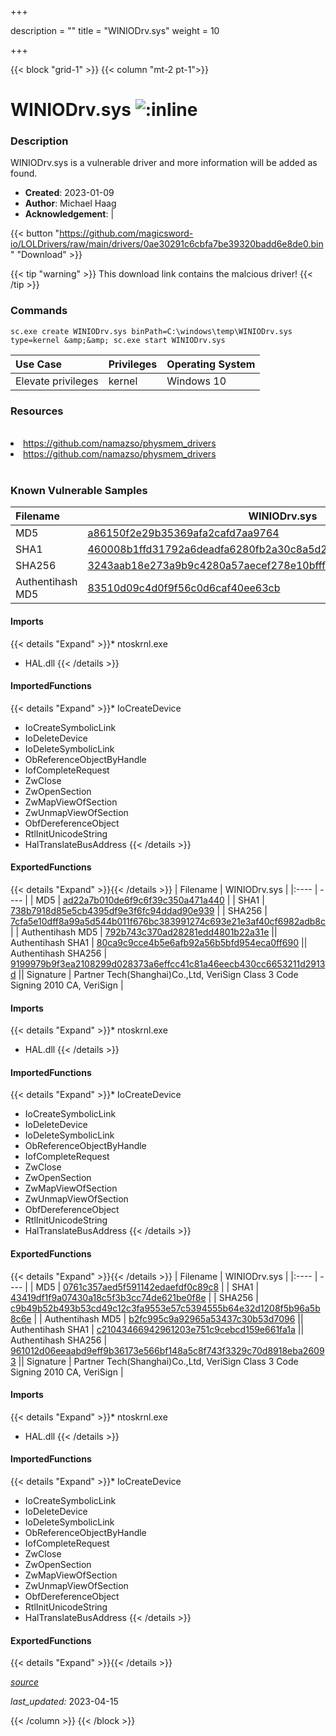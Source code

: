 +++

description = ""
title = "WINIODrv.sys"
weight = 10

+++


{{< block "grid-1" >}}
{{< column "mt-2 pt-1">}}


# WINIODrv.sys ![:inline](/images/twitter_verified.png) 


### Description

WINIODrv.sys is a vulnerable driver and more information will be added as found.

- **Created**: 2023-01-09
- **Author**: Michael Haag
- **Acknowledgement**:  | [](https://twitter.com/)


{{< button "https://github.com/magicsword-io/LOLDrivers/raw/main/drivers/0ae30291c6cbfa7be39320badd6e8de0.bin" "Download" >}}

{{< tip "warning" >}}
This download link contains the malcious driver!
{{< /tip >}}

### Commands

```
sc.exe create WINIODrv.sys binPath=C:\windows\temp\WINIODrv.sys type=kernel &amp;&amp; sc.exe start WINIODrv.sys
```

| Use Case | Privileges | Operating System | 
|:---- | ---- | ---- |
| Elevate privileges | kernel | Windows 10 |

### Resources
<br>
<li><a href=" https://github.com/namazso/physmem_drivers"> https://github.com/namazso/physmem_drivers</a></li>
<li><a href="https://github.com/namazso/physmem_drivers">https://github.com/namazso/physmem_drivers</a></li>
<br>

### Known Vulnerable Samples

| Filename | WINIODrv.sys |
|:---- | ---- | 
| MD5 | <a href="https://www.virustotal.com/gui/file/a86150f2e29b35369afa2cafd7aa9764">a86150f2e29b35369afa2cafd7aa9764</a> |
| SHA1 | <a href="https://www.virustotal.com/gui/file/460008b1ffd31792a6deadfa6280fb2a30c8a5d2">460008b1ffd31792a6deadfa6280fb2a30c8a5d2</a> |
| SHA256 | <a href="https://www.virustotal.com/gui/file/3243aab18e273a9b9c4280a57aecef278e10bfff19abb260d7a7820e41739099">3243aab18e273a9b9c4280a57aecef278e10bfff19abb260d7a7820e41739099</a> |
| Authentihash MD5 | <a href="https://www.virustotal.com/gui/search/authentihash%83510d09c4d0f9f56c0d6caf40ee63cb">83510d09c4d0f9f56c0d6caf40ee63cb</a> || Authentihash SHA1 | <a href="https://www.virustotal.com/gui/search/authentihash%40cc2318ffffd458023c8cd1e285a5ad51adf538">40cc2318ffffd458023c8cd1e285a5ad51adf538</a> || Authentihash SHA256 | <a href="https://www.virustotal.com/gui/search/authentihash%b3cbb2b364a494f096e68dc48cca89799ed27e6b97b17633036e363a98fd4421">b3cbb2b364a494f096e68dc48cca89799ed27e6b97b17633036e363a98fd4421</a> || Signature | Partner Tech(Shanghai)Co.,Ltd, VeriSign Class 3 Code Signing 2010 CA, VeriSign   |
#### Imports
{{< details "Expand" >}}* ntoskrnl.exe
* HAL.dll
{{< /details >}}
#### ImportedFunctions
{{< details "Expand" >}}* IoCreateDevice
* IoCreateSymbolicLink
* IoDeleteDevice
* IoDeleteSymbolicLink
* ObReferenceObjectByHandle
* IofCompleteRequest
* ZwClose
* ZwOpenSection
* ZwMapViewOfSection
* ZwUnmapViewOfSection
* ObfDereferenceObject
* RtlInitUnicodeString
* HalTranslateBusAddress
{{< /details >}}
#### ExportedFunctions
{{< details "Expand" >}}{{< /details >}}
| Filename | WINIODrv.sys |
|:---- | ---- | 
| MD5 | <a href="https://www.virustotal.com/gui/file/ad22a7b010de6f9c6f39c350a471a440">ad22a7b010de6f9c6f39c350a471a440</a> |
| SHA1 | <a href="https://www.virustotal.com/gui/file/738b7918d85e5cb4395df9e3f6fc94ddad90e939">738b7918d85e5cb4395df9e3f6fc94ddad90e939</a> |
| SHA256 | <a href="https://www.virustotal.com/gui/file/7cfa5e10dff8a99a5d544b011f676bc383991274c693e21e3af40cf6982adb8c">7cfa5e10dff8a99a5d544b011f676bc383991274c693e21e3af40cf6982adb8c</a> |
| Authentihash MD5 | <a href="https://www.virustotal.com/gui/search/authentihash%792b743c370ad28281edd4801b22a31e">792b743c370ad28281edd4801b22a31e</a> || Authentihash SHA1 | <a href="https://www.virustotal.com/gui/search/authentihash%80ca9c9cce4b5e6afb92a56b5bfd954eca0ff690">80ca9c9cce4b5e6afb92a56b5bfd954eca0ff690</a> || Authentihash SHA256 | <a href="https://www.virustotal.com/gui/search/authentihash%9199979b9f3ea2108299d028373a6effcc41c81a46eecb430cc6653211d2913d">9199979b9f3ea2108299d028373a6effcc41c81a46eecb430cc6653211d2913d</a> || Signature | Partner Tech(Shanghai)Co.,Ltd, VeriSign Class 3 Code Signing 2010 CA, VeriSign   |
#### Imports
{{< details "Expand" >}}* ntoskrnl.exe
* HAL.dll
{{< /details >}}
#### ImportedFunctions
{{< details "Expand" >}}* IoCreateDevice
* IoCreateSymbolicLink
* IoDeleteDevice
* IoDeleteSymbolicLink
* ObReferenceObjectByHandle
* IofCompleteRequest
* ZwClose
* ZwOpenSection
* ZwMapViewOfSection
* ZwUnmapViewOfSection
* ObfDereferenceObject
* RtlInitUnicodeString
* HalTranslateBusAddress
{{< /details >}}
#### ExportedFunctions
{{< details "Expand" >}}{{< /details >}}
| Filename | WINIODrv.sys |
|:---- | ---- | 
| MD5 | <a href="https://www.virustotal.com/gui/file/0761c357aed5f591142edaefdf0c89c8">0761c357aed5f591142edaefdf0c89c8</a> |
| SHA1 | <a href="https://www.virustotal.com/gui/file/43419df1f9a07430a18c5f3b3cc74de621be0f8e">43419df1f9a07430a18c5f3b3cc74de621be0f8e</a> |
| SHA256 | <a href="https://www.virustotal.com/gui/file/c9b49b52b493b53cd49c12c3fa9553e57c5394555b64e32d1208f5b96a5b8c6e">c9b49b52b493b53cd49c12c3fa9553e57c5394555b64e32d1208f5b96a5b8c6e</a> |
| Authentihash MD5 | <a href="https://www.virustotal.com/gui/search/authentihash%b2fc995c9a92965a53437c30b53d7096">b2fc995c9a92965a53437c30b53d7096</a> || Authentihash SHA1 | <a href="https://www.virustotal.com/gui/search/authentihash%c21043466942961203e751c9cebcd159e661fa1a">c21043466942961203e751c9cebcd159e661fa1a</a> || Authentihash SHA256 | <a href="https://www.virustotal.com/gui/search/authentihash%961012d06eeaabd9eff9b36173e566bf148a5c8f743f3329c70d8918eba26093">961012d06eeaabd9eff9b36173e566bf148a5c8f743f3329c70d8918eba26093</a> || Signature | Partner Tech(Shanghai)Co.,Ltd, VeriSign Class 3 Code Signing 2010 CA, VeriSign   |
#### Imports
{{< details "Expand" >}}* ntoskrnl.exe
* HAL.dll
{{< /details >}}
#### ImportedFunctions
{{< details "Expand" >}}* IoCreateDevice
* IoCreateSymbolicLink
* IoDeleteDevice
* IoDeleteSymbolicLink
* ObReferenceObjectByHandle
* IofCompleteRequest
* ZwClose
* ZwOpenSection
* ZwMapViewOfSection
* ZwUnmapViewOfSection
* ObfDereferenceObject
* RtlInitUnicodeString
* HalTranslateBusAddress
{{< /details >}}
#### ExportedFunctions
{{< details "Expand" >}}{{< /details >}}



[*source*](https://github.com/magicsword-io/LOLDrivers/tree/main/yaml/winiodrv.yaml)

*last_updated:* 2023-04-15








{{< /column >}}
{{< /block >}}
